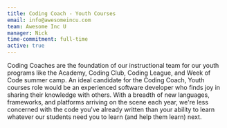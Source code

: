 ```yaml
---
title: Coding Coach - Youth Courses
email: info@awesomeincu.com
team: Awesome Inc U
manager: Nick
time-commitment: full-time
active: true
---
```

Coding Coaches are the foundation of our instructional team for our youth programs like the Academy, Coding Club, Coding League, and Week of Code summer camp. An ideal candidate for the Coding Coach, Youth courses role would be an experienced software developer who finds joy in sharing their knowledge with others. With a breadth of new languages, frameworks, and platforms arriving on the scene each year, we're less concerned with the code you've already written than your ability to learn whatever our students need you to learn (and help them learn) next.

